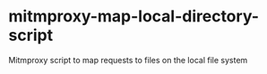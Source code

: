 # mitmproxy-map-local-directory-script
Mitmproxy script to map requests to files on the local file system
